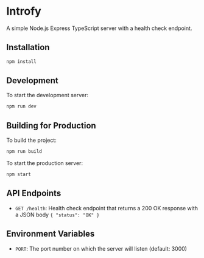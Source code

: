 # Introfy

A simple Node.js Express TypeScript server with a health check endpoint.

## Installation

```bash
npm install
```

## Development

To start the development server:

```bash
npm run dev
```

## Building for Production

To build the project:

```bash
npm run build
```

To start the production server:

```bash
npm start
```

## API Endpoints

- `GET /health`: Health check endpoint that returns a 200 OK response with a JSON body `{ "status": "OK" }`

## Environment Variables

- `PORT`: The port number on which the server will listen (default: 3000)
